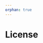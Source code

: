 ```yaml
---
orphan: true
---
```


# License

```{include} ../LICENSE

```
                                                                                                                                                           